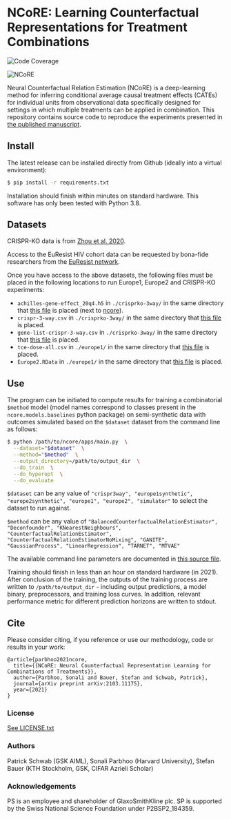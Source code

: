 # NCoRE: Learning Counterfactual Representations for Treatment Combinations

![Code Coverage](https://img.shields.io/badge/Python-3.8-blue)

![NCoRE](http://schwabpatrick.com/img/ncore.png)

Neural Counterfactual Relation Estimation (NCoRE) is a deep-learning method for inferring conditional average
causal treatment effects (CATEs) for individual units from observational data specifically designed for settings in
which multiple treatments can be applied in combination. This repository contains source code to reproduce the 
experiments presented in [the published manuscript](https://arxiv.org/abs/2103.11175).

## Install

The latest release can be installed directly from Github (ideally into a virtual environment):

```bash
$ pip install -r requirements.txt
```

Installation should finish within minutes on standard hardware. This software has only been tested with Python 3.8.

## Datasets

CRISPR-KO data is from [Zhou et al. 2020](https://www.sciencedirect.com/science/article/pii/S2211124720310056).

Access to the EuResist HIV cohort data can be requested by bona-fide researchers
from the [EuResist network](https://www.euresist.org/).

Once you have access to the above datasets, the following files must be placed in the following locations to run Europe1, Europe2 and CRISPR-KO experiments:

- `achilles-gene-effect_20q4.h5` in `./crisprko-3way/` in the same directory that [this file](README.md) is placed (next to [ncore](ncore)).
- `crispr-3-way.csv` in `./crisprko-3way/` in the same directory that [this file](README.md) is placed.
- `gene-list-crispr-3-way.csv` in `./crisprko-3way/` in the same directory that [this file](README.md) is placed.
- `tce-dose-all.csv` in `./europe1/` in the same directory that [this file](README.md) is placed.
- `Europe2.RData` in `./europe1/` in the same directory that [this file](README.md) is placed.

## Use

The program can be initiated to compute results for training a combinatorial `$method` model (model names correspond to classes present in the `ncore.models.baselines` python package) on semi-synthetic data with outcomes simulated based on the `$dataset` dataset from the command line as follows:

```bash
$ python /path/to/ncore/apps/main.py  \
  --dataset="$dataset"  \
  --method="$method"  \
  --output_directory=/path/to/output_dir  \
  --do_train  \
  --do_hyperopt  \
  --do_evaluate
```

`$dataset` can be any value of `"crispr3way", "europe1synthetic", "europe2synthetic", "europe1", "europe2", "simulator"` 
to select the dataset to run against.

`$method` can be any value of `"BalancedCounterfactualRelationEstimator", "Deconfounder", "KNearestNeighbours", "CounterfactualRelationEstimator", "CounterfactualRelationEstimatorNoMixing", "GANITE", "GaussianProcess", "LinearRegression", "TARNET", "MTVAE"`

The available command line parameters are documented in [this source file](ncore/apps/parameters.py).

Training should finish in less than an hour on standard hardware (in 2021). 
After conclusion of the training, the outputs of the training process are written to `/path/to/output_dir` - 
including output predictions, a model binary, preprocessors, and training loss curves. 
In addition, relevant performance metric for different prediction horizons are written to stdout.

## Cite

Please consider citing, if you reference or use our methodology, code or results in your work:

    @article{parbhoo2021ncore,
      title={{NCoRE: Neural Counterfactual Representation Learning for Combinations of Treatments}},
      author={Parbhoo, Sonali and Bauer, Stefan and Schwab, Patrick},
      journal={arXiv preprint arXiv:2103.11175},
      year={2021}
    }

### License

[See LICENSE.txt](LICENSE.txt)

### Authors

Patrick Schwab (GSK AIML), Sonali Parbhoo (Harvard University), Stefan Bauer (KTH Stockholm, GSK, CIFAR Azrieli Scholar) 

### Acknowledgements

PS is an employee and shareholder of GlaxoSmithKline plc. SP is supported by the Swiss National Science Foundation under P2BSP2_184359.
